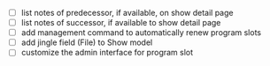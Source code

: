 - [ ] list notes of predecessor, if available, on show detail page
- [ ] list notes of successor, if available to show detail page
- [ ] add management command to automatically renew program slots
- [ ] add jingle field (File) to Show model
- [ ] customize the admin interface for program slot
